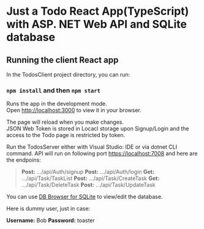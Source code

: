# Just a Todo React App(TypeScript) with ASP. NET Web API and SQLite database

## Running the client React app

In the TodosClient project directory, you can run:

### `npm install` and then `npm start`

Runs the app in the development mode.\
Open [http://localhost:3000](http://localhost:3000) to view it in your browser.

The page will reload when you make changes.\
JSON Web Token is stored in Locacl storage upon Signup/Login and the access to the Todo page is restricted by token.

Run the TodosServer either with Visual Studio: IDE or via dotnet CLI command. 
API will run on following port [https://localhost:7008](https://localhost:7008) and here are the endpoins:

> **Post:**  .../api/Auth/signup
> **Post:**  .../api/Auth/login
> **Get:**  .../api/Task/TaskList
> **Post:**  .../api/Task/CreateTask
> **Get:**  .../api/Task/DeleteTask
> **Post:**  .../api/Task/UpdateTask

You can use [DB Browser for SQLite](https://sqlitebrowser.org/) to view/edit the database.


Here is dummy user, just in case:

**Username:** Bob
**Password:** toaster
